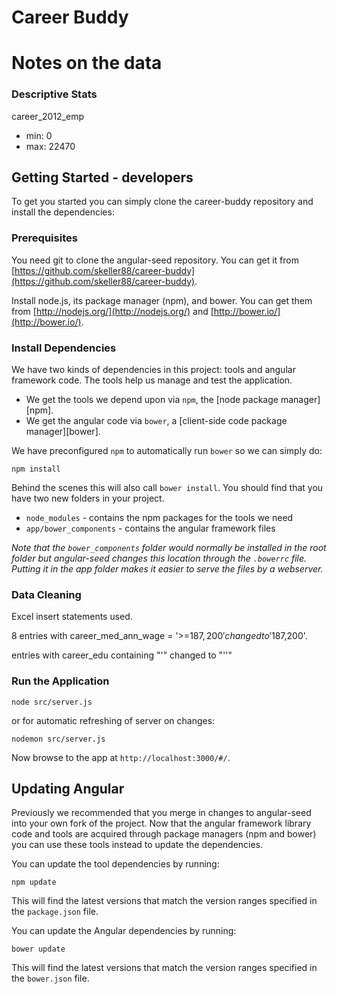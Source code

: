 # Career Buddy

# Notes on the data

### Descriptive Stats
career_2012_emp
- min: 0
- max: 22470


## Getting Started - developers 

To get you started you can simply clone the career-buddy repository and install the dependencies:

### Prerequisites

You need git to clone the angular-seed repository. You can get it from
[https://github.com/skeller88/career-buddy](https://github.com/skeller88/career-buddy).

Install node.js, its package manager (npm), and bower.  You can get them from [http://nodejs.org/](http://nodejs.org/) and [http://bower.io/](http://bower.io/).

### Install Dependencies

We have two kinds of dependencies in this project: tools and angular framework code.  The tools help us manage and test the application.

* We get the tools we depend upon via `npm`, the [node package manager][npm].
* We get the angular code via `bower`, a [client-side code package manager][bower].

We have preconfigured `npm` to automatically run `bower` so we can simply do:

```
npm install
```

Behind the scenes this will also call `bower install`.  You should find that you have two new folders in your project.

* `node_modules` - contains the npm packages for the tools we need
* `app/bower_components` - contains the angular framework files

*Note that the `bower_components` folder would normally be installed in the root folder but angular-seed changes this location through the `.bowerrc` file.  Putting it in the app folder makes it easier to serve the files by a webserver.*

### Data Cleaning
Excel insert statements used. 

8 entries with career_med_ann_wage = '>=$187,200' changed to '$187,200'.

entries with career_edu containing "'" changed to "''"

### Run the Application

```
node src/server.js
```

or for automatic refreshing of server on changes:

```
nodemon src/server.js
```

Now browse to the app at `http://localhost:3000/#/`.


## Updating Angular

Previously we recommended that you merge in changes to angular-seed into your own fork of the project.
Now that the angular framework library code and tools are acquired through package managers (npm and
bower) you can use these tools instead to update the dependencies.

You can update the tool dependencies by running:

```
npm update
```

This will find the latest versions that match the version ranges specified in the `package.json` file.

You can update the Angular dependencies by running:

```
bower update
```

This will find the latest versions that match the version ranges specified in the `bower.json` file.
